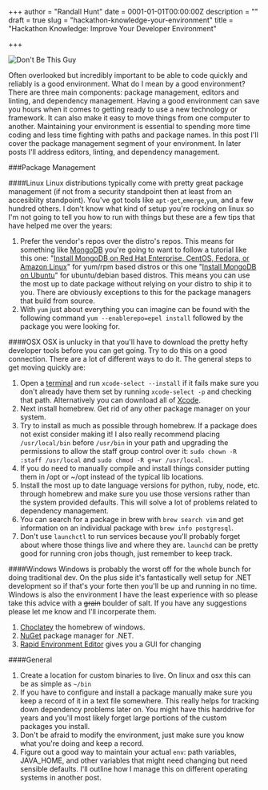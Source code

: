 +++
author = "Randall Hunt"
date = 0001-01-01T00:00:00Z
description = ""
draft = true
slug = "hackathon-knowledge-your-environment"
title = "Hackathon Knowledge: Improve Your Developer Environment"

+++

![Don't Be This Guy](/content/images/2014/Sep/blog_post_computer_hate.jpg)

Often overlooked but incredibly important to be able to code quickly and reliably is a good environment. What do I mean by a good environment? There are three main components: package management, editors and linting, and dependency management. Having a good environment can save you hours when it comes to getting ready to use a new technology or framework. It can also make it easy to move things from one computer to another. Maintaining your environment is essential to spending more time coding and less time fighting with paths and package names. In this post I'll cover the package management segment of your environment. In later posts I'll address editors, linting, and dependency management.

###Package Management

####Linux
Linux distributions typically come with pretty great package management (if not from a security standpoint then at least from an accesiblity standpoint). You've got tools like `apt-get`,`emerge`,`yum`, and a few hundred others. I don't know what kind of setup you're rocking on linux so I'm not going to tell you how to run with things but these are a few tips that have helped me over the years:

1. Prefer the vendor's repos over the distro's repos. This means for something like [MongoDB](http://docs.mongodb.org/) you're going to want to follow a tutorial like this one: "[Install MongoDB on Red Hat Enterprise, CentOS, Fedora, or Amazon Linux](http://docs.mongodb.org/manual/tutorial/install-mongodb-on-red-hat-centos-or-fedora-linux/)" for yum/rpm based distros or this one "[Install MongoDB on Ubuntu](http://docs.mongodb.org/manual/tutorial/install-mongodb-on-ubuntu/)" for ubuntu/debian based distros. This means you can use the most up to date package without relying on your distro to ship it to you. There are obviously exceptions to this for the package managers that build from source.
2. With `yum` just about everything you can imagine can be found with the following command `yum --enablerepo=epel install` followed by the package you were looking for.

####OSX
OSX is unlucky in that you'll have to download the pretty hefty developer tools before you can get going. Try to do this on a good connection. There are a lot of different ways to do it. The general steps to get moving quickly are:

1. Open a [terminal](http://iterm2.com/) and run `xcode-select --install` if it fails make sure you don't already have them set by running `xcode-select -p` and checking that path. Alternatively you can download all of [Xcode](https://itunes.apple.com/us/app/xcode/id497799835).
2. Next install homebrew. Get rid of any other package manager on your system.
3. Try to install as much as possible through homebrew. If a package does not exist consider making it! I also really recommend placing `/usr/local/bin` before `/usr/bin` in your path and upgrading the permissions to allow the staff group control over it: `sudo chown -R :staff /usr/local` and `sudo chmod -R g+wr /usr/local`.
4. If you do need to manually compile and install things consider putting them in /opt or ~/opt instead of the typical lib locations.
5. Install the most up to date language versions for python, ruby, node, etc. through homebrew and make sure you use those versions rather than the system provided defaults. This will solve a lot of problems related to dependency management.
6. You can search for a package in brew with `brew search vim` and get information on an individual package with `brew info postgresql`.
7. Don't use `launchctl` to run services because you'll probably forget about where those things live and where they are. `launchd` can be pretty good for running cron jobs though, just remember to keep track.


####Windows
Windows is probably the worst off for the whole bunch for doing traditional dev. On the plus side it's fantastically well setup for .NET development so if that's your forte then you'll be up and running in no time. Windows is also the environment I have the least experience with so please take this advice with a ~~grain~~ boulder of salt. If you have any suggestions please let me know and I'll incorperate them.
1. [Choclatey](https://chocolatey.org/) the homebrew of windows.
2. [NuGet](https://www.nuget.org/) package manager for .NET.
3. [Rapid Environment Editor](http://www.rapidee.com/en/about) gives you a GUI for changing 

####General
1. Create a location for custom binaries to live. On linux and osx this can be as simple as `~/bin`
2. If you have to configure and install a package manually make sure you keep a record of it in a text file somewhere. This really helps for tracking down dependency problems later on. You might have this harddrive for years and you'll most likely forget large portions of the custom packages you install.
3. Don't be afraid to modify the environment, just make sure you know what you're doing and keep a record.
4. Figure out a good way to maintain your actual `env`: path variables, JAVA_HOME, and other variables that might need changing but need sensible defaults. I'll outline how I manage this on different operating systems in another post.

